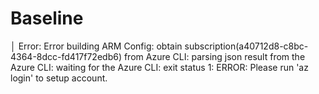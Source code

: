 # Baseline
│ Error: Error building ARM Config: obtain subscription(a40712d8-c8bc-4364-8dcc-fd417f72edb6) from Azure CLI: parsing json result from the Azure CLI: waiting for the Azure CLI: exit status 1: ERROR: Please run 'az login' to setup account.
